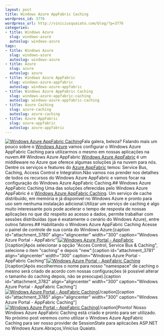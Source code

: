 ```yaml
--- 
layout: post
title: Windows Azure AppFabric Caching
wordpress_id: 3776
wordpress_url: http://viniciusquaiato.com/blog/?p=3776
categories: 
- title: Windows Azure
  slug: windows-azure
  autoslug: windows-azure
tags: 
- title: Windows Azure
  slug: windows-azure
  autoslug: windows-azure
- title: Azure
  slug: azure
  autoslug: azure
- title: Windows Azure AppFabric
  slug: windows-azure-appfabric
  autoslug: windows-azure-appfabric
- title: Windows Azure AppFabric Caching
  slug: windows-azure-appfabric-caching
  autoslug: windows-azure-appfabric-caching
- title: Azure Caching
  slug: azure-caching
  autoslug: azure-caching
- title: Azure AppFabric
  slug: azure-appfabric
  autoslug: azure-appfabric
---
```

[![](http://viniciusquaiato.com/blog/wp-content/uploads/2011/07/diag-caching-sm.gif "Windows Azure AppFabric Caching")](http://viniciusquaiato.com/blog/wp-content/uploads/2011/07/diag-caching-sm.gif)Fala galera, beleza? Falando mais um pouco sobre o [Windows Azure](http://viniciusquaiato.com/blog/category/windows-azure/ "Windows Azure") vamos configurar o Windows Azure AppFabric Caching para utilizarmos o mesmo em nossas aplicações na nuvem.## Windows Azure AppFabric
[Windows Azure AppFabric](http://www.microsoft.com/windowsazure/appfabric/overview/#top) é um middleware no Azure que oferece algumas soluções já na nuvem para nós. Dentre os serviços e features do [Azure AppFabric](http://www.microsoft.com/windowsazure/appfabric/overview/) temos: Service Bus, Caching, Access Control e Integration.Não vamos nos prender nos detalhes de todos os recursos do Windows Azure AppFabric e vamos focar na configuração do Windows Azure AppFabric Caching.## Windows Azure AppFabric Caching
Uma das soluções oferecidas pelo Windows Azure AppFabric é o [Windows Azure AppFabric Caching](http://msdn.microsoft.com/en-us/library/gg278356.aspx). Um serviço de cache distribuído, em memória e já disponível no Windows Azure e pronto para uso sem nenhuma instalação adicional.Utilizar um serviço de caching é algo muito interessante pois pode acelerar o tempo de resposta de nossas aplicações no que diz respeito ao acesso a dados, permite trabalhar com sessões distribuídas (que é exatamente o cenário do Windows Azure), entre outros fatores.## Habilitando o Windows Azure AppFabric Caching
Acesse o painel de controle de sua conta do Windows Azure:[caption id="attachment_3780" align="aligncenter" width="300" caption="Windows Azure Portal - AppFabric"][![Windows Azure Portal - AppFabric](http://viniciusquaiato.com/blog/wp-content/uploads/2011/07/Program-Manager_2011-07-14_20-02-47-300x162.png "Windows Azure Portal - AppFabric")](http://viniciusquaiato.com/blog/wp-content/uploads/2011/07/Program-Manager_2011-07-14_20-02-47.png)[/caption]Após selecionar a opção "Acces Control, Service Bus & Caching", selecione o item "caching" e depois "new":[caption id="attachment_3781" align="aligncenter" width="300" caption="Windows Azure Portal - AppFabric Caching"][![Windows Azure Portal - AppFabric Caching](http://viniciusquaiato.com/blog/wp-content/uploads/2011/07/Greenshot_2011-07-14_20-04-04-300x162.png "Windows Azure Portal - AppFabric Caching")](http://viniciusquaiato.com/blog/wp-content/uploads/2011/07/Greenshot_2011-07-14_20-04-04.png)[/caption]Após escolhermos o nome para nosso "namespace" de caching o mesmo será criado de acordo com nossas configurações (é possível alterar o tamanho do caching depois, não se preocupe).[caption id="attachment_3782" align="aligncenter" width="300" caption="Windows Azure Portal - AppFabric Caching"][![Windows Azure Portal - AppFabric Caching](http://viniciusquaiato.com/blog/wp-content/uploads/2011/07/Greenshot_2011-07-14_20-05-20-300x162.png "Windows Azure Portal - AppFabric Caching")](http://viniciusquaiato.com/blog/wp-content/uploads/2011/07/Greenshot_2011-07-14_20-05-20.png)[/caption][caption id="attachment_3785" align="aligncenter" width="300" caption="Windows Azure Portal - AppFabric Caching"][![Windows Azure Portal - AppFabric Caching](http://viniciusquaiato.com/blog/wp-content/uploads/2011/07/Greenshot_2011-07-14_20-08-48-300x162.png "Windows Azure Portal - AppFabric Caching")](http://viniciusquaiato.com/blog/wp-content/uploads/2011/07/Greenshot_2011-07-14_20-08-48.png)[/caption]Pronto! Nosso Windows Azure AppFabric Caching está criado e pronto para ser utilizado. No próximo post veremos como utilizar o Windows Azure AppFabric Caching para ser nosso provider de SessionState para aplicacões ASP.NET no Windows Azure.Abraços,Vinicius Quaiato.
